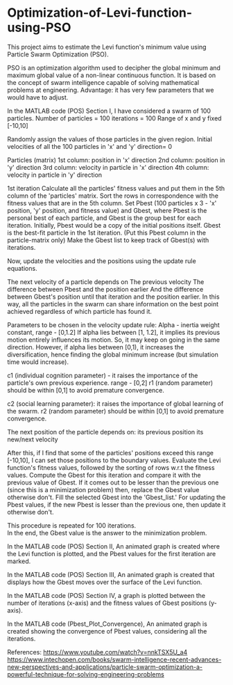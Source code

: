 # Optimization-of-Levi-function-using-PSO

This project aims to estimate the Levi function's minimum value using Particle Swarm Optimization (PSO). 

PSO is an optimization algorithm used to decipher the global minimum and maximum global value of a non-linear continuous function. It is based on the concept of swarm intelligence capable of solving mathematical problems at engineering. 
Advantage: it has very few parameters that we would have to adjust. 

In the MATLAB code (POS) Section I, 
I have considered a swarm of 100 particles. 
Number of particles = 100
iterations = 100
Range of x and y fixed [-10,10]

Randomly assign the values of those particles in the given region. 
Initial velocities of all the 100 particles in 'x' and 'y' direction= 0

Particles (matrix)
1st column: position in 'x' direction
2nd column: position in 'y' direction
3rd column: velocity in particle in 'x' direction
 4th column: velocity in particle in 'y' direction 

1st iteration
Calculate all the particles' fitness values and put them in the 5th column of the 'particles' matrix.
Sort the rows in correspondence with the fitness values that are in the 5th column.
Set Pbest (100 particles x 3 - 'x' position, 'y' position, and fitness value) and Gbest, where Pbest is the personal best of each particle, and Gbest is the group best for each iteration.
Initially, Pbest would be a copy of the initial positions itself. Gbest is the best-fit particle in the 1st iteration. (Put this Pbest column in the particle-matrix only)
Make the Gbest list to keep track of Gbest(s) with iterations.

Now, update the velocities and the positions using the update rule equations.  

The next velocity of a particle depends on 
The previous velocity
The difference between Pbest and the position earlier 
And the difference between Gbest's position until that iteration and the position earlier. In this way, all the particles in the swarm can share information on the best point achieved regardless of which particle has found it.  

Parameters to be chosen in the velocity update rule:
Alpha - inertia weight constant, range - [0,1.2]
If alpha lies between [1, 1.2], it implies its previous motion entirely influences its motion. So, it may keep on going in the same direction. However, if alpha lies between [0,1), it increases the diversification, hence finding the global minimum increase (but simulation time would increase).

c1 (individual cognition parameter) - it raises the importance of the particle's own previous experience. range - [0,2]
r1 (random parameter) should be within [0,1] to avoid premature convergence. 

c2 (social learning parameter): it raises the importance of global learning of the swarm.
r2 (random parameter) should be within [0,1] to avoid premature convergence.  

The next position of the particle depends on:
its previous position
its new/next velocity

After this, if I find that some of the particles' positions exceed this range [-10,10], I can set those positions to the boundary values. 
Evaluate the Levi function's fitness values, followed by the sorting of rows w.r.t the fitness values. Compute the Gbest for this iteration and compare it with the previous value of Gbest. If it comes out to be lesser than the previous one (since this is a minimization problem) then, replace the Gbest value otherwise don't. Fill the selected Gbest into the 'Gbest_list.' For updating the Pbest values, if the new Pbest is lesser than the previous one, then update it otherwise don't. 

This procedure is repeated for 100 iterations.  
In the end, the Gbest value is the answer to the minimization problem.


In the MATLAB code (POS) Section II,
An animated graph is created where the Levi function is plotted, and the Pbest values for the first iteration are marked. 

In the MATLAB code (POS) Section III, 
An animated graph is created that displays how the Gbest moves over the surface of the Levi function.

In the MATLAB code (POS) Section IV, 
a graph is plotted between the number of iterations (x-axis) and the fitness values of Gbest positions (y-axis).

In the MATLAB code (Pbest_Plot_Convergence),
An animated graph is created showing the convergence of Pbest values, considering all the iterations.


References: 
https://www.youtube.com/watch?v=nnkTSX5U_a4
https://www.intechopen.com/books/swarm-intelligence-recent-advances-new-perspectives-and-applications/particle-swarm-optimization-a-powerful-technique-for-solving-engineering-problems

